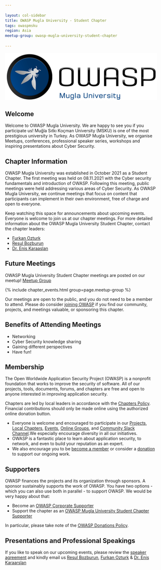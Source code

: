 ```yaml
---

layout: col-sidebar
title: OWASP Mugla University - Student Chapter
tags: owaspmsku
region: Asia
meetup-group: owasp-mugla-university-student-chapter

---
```


![OWASP Mugla University](assets/images/owasplogo-smallsize.png)

## Welcome
Welcome to OWASP Mugla University. We are happy to see you if you participate us!
Muğla Sıtkı Koçman University (MSKU) is one of the most prestigious university in Turkey. As OWASP Mugla University, we organise Meetups, conferences, professional speaker series, workshops and inspiring presentations about Cyber Security. 

## Chapter Information

OWASP Mugla University was established in October 2021 as a Student Chapter. The first meeting was held on 08.11.2021 with the Cyber security fundamentals and introduction of OWASP. Following this meeting, public meetings were held addressing various areas of Cyber Security. As OWASP Mugla University, we continue meetings that focus on content that participants can implement in their own environment, free of charge and open to everyone.

Keep watching this space for announcements about upcoming events. Everyone is welcome to join us at our chapter meetings. For more detailed information about the OWASP Mugla University Student Chapter, contact the chapter leaders: 

* [Furkan Ozturk](mailto:furkan.ozturk@owasp.org)
* [Resul Bozburun](mailto:resul.bozburun@owasp.org)
* [Dr. Enis Karaaslan](mailto:enis.karaaslan@owasp.org)

## Future Meetings 
OWASP Mugla University Student Chapter meetings are posted on our meetup!  [Meetup Group](https://www.meetup.com/owasp-mugla-university-student-chapter/)

{% include chapter_events.html group=page.meetup-group %}

Our meetings are open to the public, and you do not need to be a member to attend. Please do consider [joining OWASP](https://owasp.org/membership/) if you find our community, projects, and meetings valuable, or sponsoring this chapter.

## Benefits of Attending Meetings
+ Networking
+ Cyber Security knowledge sharing
+ Gaining different perspectives
+ Have fun!

## Membership
The Open Worldwide Application Security Project (OWASP) is a nonprofit foundation that works to improve the security of software. All of our projects, tools, documents, forums, and chapters are free and open to anyone interested in improving application security. 

Chapters are led by local leaders in accordance with the [Chapters Policy](/www-policy/operational/chapters). Financial contributions should only be made online using the authorized online donation button. 

+ Everyone is welcome and encouraged to participate in our [Projects](/projects/), [Local Chapters](/chapters/), [Events](/events/), [Online Groups](https://groups.google.com/a/owasp.com/), and [Community Slack Channel](https://owasp.slack.com/).We especially encourage diversity in all our initiatives. 
+ OWASP is a fantastic place to learn about application security, to network, and even to build your reputation as an expert. 
+ We also encourage you to be [become a member](/membership/) or consider a [donation](/donate/) to support our ongoing work.

## Supporters

OWASP finances the projects and its organization through sponsors. A sponsor sustainably supports the work of OWASP.
You have two options - which you can also use both in parallel - to support OWASP. We would be very happy about that: 

* Become an [OWASP Corporate Supporter](https://owasp.org/supporters/)
* Support the chapter as an [OWASP Mugla University Student Chapter Supporter](https://owasp.org/donate/?reponame=www-chapter-mugla-university&title=OWASP+Mugla+University+-+Student+Chapter)

In particular, please take note of the [OWASP Donations Policy](https://owasp.org/www-policy/operational/donations).


## Presentations and Professional Speakings
If you like to speak on our upcoming events, please review the [speaker agreement](https://owasp.org/www-policy/legal/speaker-agreement) and kindly email us [Resul Bozburun](mailto://resul.bozburun@owasp.org), [Furkan Ozturk](mailto://furkan.ozturk@owasp.org) & [Dr. Enis Karaarslan](mailto://enis.karaarslan@mu.edu.tr)
